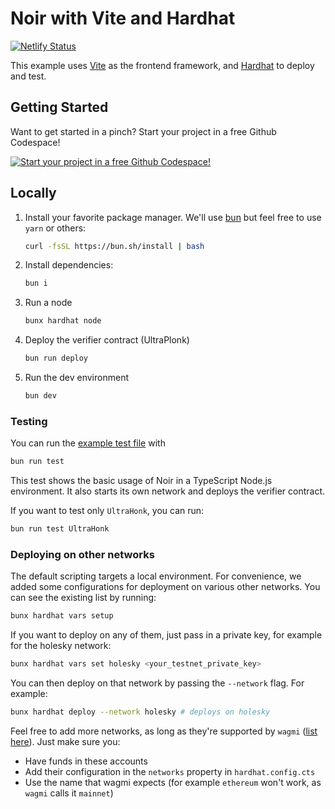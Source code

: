 # Noir with Vite and Hardhat

[![Netlify Status](https://api.netlify.com/api/v1/badges/e4bd1ebc-6be1-4ed2-8be8-18f70382ae22/deploy-status)](https://app.netlify.com/sites/noir-vite-hardhat/deploys)

This example uses [Vite](https://vite.dev/) as the frontend framework, and
[Hardhat](https://hardhat.org/) to deploy and test.

## Getting Started

Want to get started in a pinch? Start your project in a free Github Codespace!

[![Start your project in a free Github Codespace!](https://github.com/codespaces/badge.svg)](https://codespaces.new/noir-lang/noir-starter/tree/main)

## Locally

1. Install your favorite package manager. We'll use [bun](https://bun.sh/docs/installation) but feel
   free to use `yarn` or others:

   ```bash
   curl -fsSL https://bun.sh/install | bash
   ```

2. Install dependencies:

   ```bash
   bun i
   ```

3. Run a node

   ```bash
   bunx hardhat node
   ```

4. Deploy the verifier contract (UltraPlonk)

   ```bash
   bun run deploy
   ```

5. Run the dev environment

   ```bash
   bun dev
   ```

### Testing

You can run the [example test file](./test/index.test.ts) with

```bash
bun run test
```

This test shows the basic usage of Noir in a TypeScript Node.js environment. It also starts its own network and deploys the verifier contract.

If you want to test only `UltraHonk`, you can run:

```bash
bun run test UltraHonk
```

### Deploying on other networks

The default scripting targets a local environment. For convenience, we added some configurations for
deployment on various other networks. You can see the existing list by running:

```bash
bunx hardhat vars setup
```

If you want to deploy on any of them, just pass in a private key, for example for the holesky
network:

```bash
bunx hardhat vars set holesky <your_testnet_private_key>
```

You can then deploy on that network by passing the `--network` flag. For example:

```bash
bunx hardhat deploy --network holesky # deploys on holesky
```

Feel free to add more networks, as long as they're supported by `wagmi`
([list here](https://wagmi.sh/react/api/chains#available-chains)). Just make sure you:

- Have funds in these accounts
- Add their configuration in the `networks` property in `hardhat.config.cts`
- Use the name that wagmi expects (for example `ethereum` won't work, as `wagmi` calls it `mainnet`)

